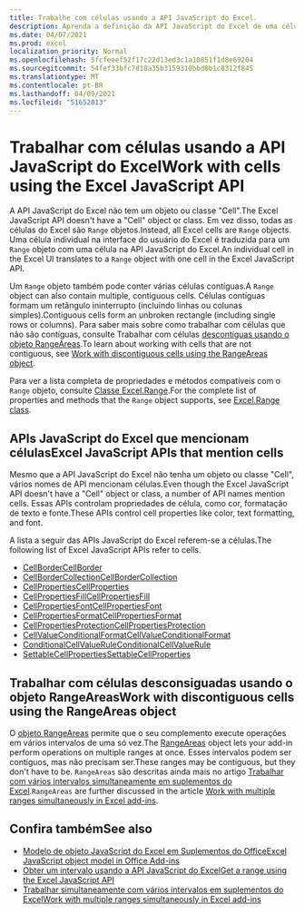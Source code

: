 ```yaml
---
title: Trabalhe com células usando a API JavaScript do Excel.
description: Aprenda a definição da API JavaScript do Excel de uma célula e saiba como trabalhar com células.
ms.date: 04/07/2021
ms.prod: excel
localization_priority: Normal
ms.openlocfilehash: 5fcfeeef52f17c22d13ed3c1a10851f1d8e69204
ms.sourcegitcommit: 54fef33bfc7d18a35b3159310bbd8b1c8312f845
ms.translationtype: MT
ms.contentlocale: pt-BR
ms.lasthandoff: 04/09/2021
ms.locfileid: "51652813"
---
```

# <a name="work-with-cells-using-the-excel-javascript-api"></a><span data-ttu-id="d2561-103">Trabalhar com células usando a API JavaScript do Excel</span><span class="sxs-lookup"><span data-stu-id="d2561-103">Work with cells using the Excel JavaScript API</span></span>

<span data-ttu-id="d2561-104">A API JavaScript do Excel não tem um objeto ou classe "Cell".</span><span class="sxs-lookup"><span data-stu-id="d2561-104">The Excel JavaScript API doesn't have a "Cell" object or class.</span></span> <span data-ttu-id="d2561-105">Em vez disso, todas as células do Excel são `Range` objetos.</span><span class="sxs-lookup"><span data-stu-id="d2561-105">Instead, all Excel cells are `Range` objects.</span></span> <span data-ttu-id="d2561-106">Uma célula individual na interface do usuário do Excel é traduzida para um `Range` objeto com uma célula na API JavaScript do Excel.</span><span class="sxs-lookup"><span data-stu-id="d2561-106">An individual cell in the Excel UI translates to a `Range` object with one cell in the Excel JavaScript API.</span></span>

<span data-ttu-id="d2561-107">Um `Range` objeto também pode conter várias células contíguas.</span><span class="sxs-lookup"><span data-stu-id="d2561-107">A `Range` object can also contain multiple, contiguous cells.</span></span> <span data-ttu-id="d2561-108">Células contíguas formam um retângulo ininterrupto (incluindo linhas ou colunas simples).</span><span class="sxs-lookup"><span data-stu-id="d2561-108">Contiguous cells form an unbroken rectangle (including single rows or columns).</span></span> <span data-ttu-id="d2561-109">Para saber mais sobre como trabalhar com células que não são contíguas, consulte Trabalhar com células [descontíguas usando o objeto RangeAreas](#work-with-discontiguous-cells-using-the-rangeareas-object).</span><span class="sxs-lookup"><span data-stu-id="d2561-109">To learn about working with cells that are not contiguous, see [Work with discontiguous cells using the RangeAreas object](#work-with-discontiguous-cells-using-the-rangeareas-object).</span></span>

<span data-ttu-id="d2561-110">Para ver a lista completa de propriedades e métodos compatíveis com o `Range` objeto, consulte [Classe Excel.Range](/javascript/api/excel/excel.range).</span><span class="sxs-lookup"><span data-stu-id="d2561-110">For the complete list of properties and methods that the `Range` object supports, see [Excel.Range class](/javascript/api/excel/excel.range).</span></span>

## <a name="excel-javascript-apis-that-mention-cells"></a><span data-ttu-id="d2561-111">APIs JavaScript do Excel que mencionam células</span><span class="sxs-lookup"><span data-stu-id="d2561-111">Excel JavaScript APIs that mention cells</span></span>

<span data-ttu-id="d2561-112">Mesmo que a API JavaScript do Excel não tenha um objeto ou classe "Cell", vários nomes de API mencionam células.</span><span class="sxs-lookup"><span data-stu-id="d2561-112">Even though the Excel JavaScript API doesn't have a "Cell" object or class, a number of API names mention cells.</span></span> <span data-ttu-id="d2561-113">Essas APIs controlam propriedades de célula, como cor, formatação de texto e fonte.</span><span class="sxs-lookup"><span data-stu-id="d2561-113">These APIs control cell properties like color, text formatting, and font.</span></span>

<span data-ttu-id="d2561-114">A lista a seguir das APIs JavaScript do Excel referem-se a células.</span><span class="sxs-lookup"><span data-stu-id="d2561-114">The following list of Excel JavaScript APIs refer to cells.</span></span>

- [<span data-ttu-id="d2561-115">CellBorder</span><span class="sxs-lookup"><span data-stu-id="d2561-115">CellBorder</span></span>](/javascript/api/excel/excel.cellborder)
- [<span data-ttu-id="d2561-116">CellBorderCollection</span><span class="sxs-lookup"><span data-stu-id="d2561-116">CellBorderCollection</span></span>](/javascript/api/excel/excel.cellbordercollection)
- [<span data-ttu-id="d2561-117">CellProperties</span><span class="sxs-lookup"><span data-stu-id="d2561-117">CellProperties</span></span>](/javascript/api/excel/excel.cellproperties)
- [<span data-ttu-id="d2561-118">CellPropertiesFill</span><span class="sxs-lookup"><span data-stu-id="d2561-118">CellPropertiesFill</span></span>](/javascript/api/excel/excel.cellpropertiesfill)
- [<span data-ttu-id="d2561-119">CellPropertiesFont</span><span class="sxs-lookup"><span data-stu-id="d2561-119">CellPropertiesFont</span></span>](/javascript/api/excel/excel.cellpropertiesfont)
- [<span data-ttu-id="d2561-120">CellPropertiesFormat</span><span class="sxs-lookup"><span data-stu-id="d2561-120">CellPropertiesFormat</span></span>](/javascript/api/excel/excel.cellpropertiesformat)
- [<span data-ttu-id="d2561-121">CellPropertiesProtection</span><span class="sxs-lookup"><span data-stu-id="d2561-121">CellPropertiesProtection</span></span>](/javascript/api/excel/excel.cellpropertiesprotection)
- [<span data-ttu-id="d2561-122">CellValueConditionalFormat</span><span class="sxs-lookup"><span data-stu-id="d2561-122">CellValueConditionalFormat</span></span>](/javascript/api/excel/excel.cellvalueconditionalformat)
- [<span data-ttu-id="d2561-123">ConditionalCellValueRule</span><span class="sxs-lookup"><span data-stu-id="d2561-123">ConditionalCellValueRule</span></span>](/javascript/api/excel/excel.conditionalcellvaluerule)
- [<span data-ttu-id="d2561-124">SettableCellProperties</span><span class="sxs-lookup"><span data-stu-id="d2561-124">SettableCellProperties</span></span>](/javascript/api/excel/excel.settablecellproperties)

## <a name="work-with-discontiguous-cells-using-the-rangeareas-object"></a><span data-ttu-id="d2561-125">Trabalhar com células desconsiguadas usando o objeto RangeAreas</span><span class="sxs-lookup"><span data-stu-id="d2561-125">Work with discontiguous cells using the RangeAreas object</span></span>

<span data-ttu-id="d2561-126">O [objeto RangeAreas](/javascript/api/excel/excel.rangeareas) permite que o seu complemento execute operações em vários intervalos de uma só vez.</span><span class="sxs-lookup"><span data-stu-id="d2561-126">The [RangeAreas](/javascript/api/excel/excel.rangeareas) object lets your add-in perform operations on multiple ranges at once.</span></span> <span data-ttu-id="d2561-127">Esses intervalos podem ser contíguos, mas não precisam ser.</span><span class="sxs-lookup"><span data-stu-id="d2561-127">These ranges may be contiguous, but they don't have to be.</span></span> <span data-ttu-id="d2561-128">`RangeAreas` são descritas ainda mais no artigo [Trabalhar com vários intervalos simultaneamente em suplementos do Excel](excel-add-ins-multiple-ranges.md).</span><span class="sxs-lookup"><span data-stu-id="d2561-128">`RangeAreas` are further discussed in the article [Work with multiple ranges simultaneously in Excel add-ins](excel-add-ins-multiple-ranges.md).</span></span>

## <a name="see-also"></a><span data-ttu-id="d2561-129">Confira também</span><span class="sxs-lookup"><span data-stu-id="d2561-129">See also</span></span>

- [<span data-ttu-id="d2561-130">Modelo de objeto JavaScript do Excel em Suplementos do Office</span><span class="sxs-lookup"><span data-stu-id="d2561-130">Excel JavaScript object model in Office Add-ins</span></span>](excel-add-ins-core-concepts.md)
- [<span data-ttu-id="d2561-131">Obter um intervalo usando a API JavaScript do Excel</span><span class="sxs-lookup"><span data-stu-id="d2561-131">Get a range using the Excel JavaScript API</span></span>](excel-add-ins-ranges-get.md)
- [<span data-ttu-id="d2561-132">Trabalhar simultaneamente com vários intervalos em suplementos do Excel</span><span class="sxs-lookup"><span data-stu-id="d2561-132">Work with multiple ranges simultaneously in Excel add-ins</span></span>](excel-add-ins-multiple-ranges.md)
